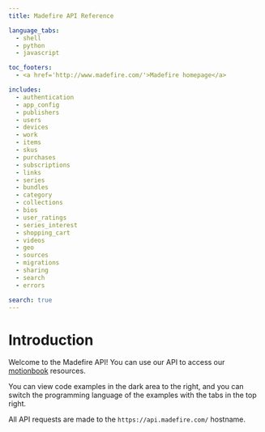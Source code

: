 ```yaml
---
title: Madefire API Reference

language_tabs:
  - shell
  - python
  - javascript

toc_footers:
  - <a href='http://www.madefire.com/'>Madefire homepage</a>

includes:
  - authentication
  - app_config
  - publishers
  - users
  - devices
  - work
  - items
  - skus
  - purchases
  - subscriptions
  - links
  - series
  - bundles
  - category
  - collections
  - bios
  - user_ratings
  - series_interest
  - shopping_cart
  - videos
  - geo
  - sources
  - migrations
  - sharing
  - search
  - errors

search: true
---
```


# Introduction

Welcome to the Madefire API! You can use our API to access our [motionbook](http://www.madefire.com/motion-books/) resources.

You can view code examples in the dark area to the right, and you can switch the programming language of the examples with the tabs in the top right.

All API requests are made to the `https://api.madefire.com/` hostname.

